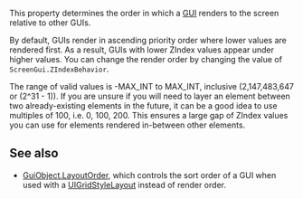 This property determines the order in which a [GUI](https://developer.roblox.com/en-us/api-reference/class/GuiObject) renders to the screen relative to other GUIs.

By default, GUIs render in ascending priority order where lower values are rendered first. As a result, GUIs with lower ZIndex values appear under higher values. You can change the render order by changing the value of `ScreenGui.ZIndexBehavior`.

The range of valid values is -MAX\_INT to MAX\_INT, inclusive (2,147,483,647 or (2^31 - 1)). If you are unsure if you will need to layer an element between two already-existing elements in the future, it can be a good idea to use multiples of 100, i.e. 0, 100, 200. This ensures a large gap of ZIndex values you can use for elements rendered in-between other elements.

See also
--------

*   [GuiObject.LayoutOrder](https://developer.roblox.com/en-us/api-reference/property/GuiObject/LayoutOrder), which controls the sort order of a GUI when used with a [UIGridStyleLayout](https://developer.roblox.com/en-us/api-reference/class/UIGridStyleLayout) instead of render order.